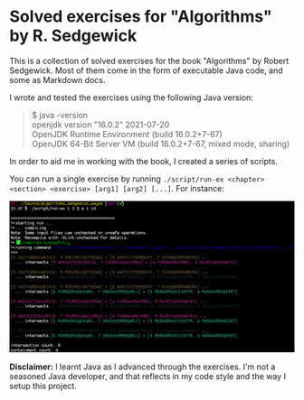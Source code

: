 # Solved exercises for "Algorithms" by R. Sedgewick

This is a collection of solved exercises for the book "Algorithms" by Robert Sedgewick.
Most of them come in the form of executable Java code, and some as Markdown docs.

I wrote and tested the exercises using the following Java version:

> $ java -version  
> openjdk version "16.0.2" 2021-07-20  
> OpenJDK Runtime Environment (build 16.0.2+7-67)  
> OpenJDK 64-Bit Server VM (build 16.0.2+7-67, mixed mode, sharing)  

In order to aid me in working with the book, I created a series of scripts.

You can run a single exercise by running `./script/run-ex <chapter> <section> <exercise> [arg1] [arg2] [...]`. For instance:

![Running an exercise](./README/run_exercise_output.png)

**Disclaimer:** I learnt Java as I advanced through the exercises. I'm not a seasoned Java developer, and that reflects in my code style and the way I setup this project.